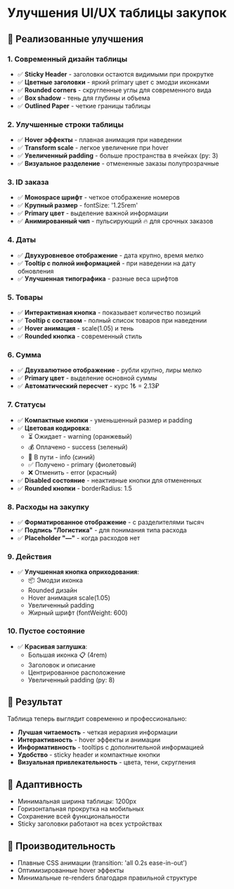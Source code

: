# Улучшения UI/UX таблицы закупок

## 🎨 Реализованные улучшения

### 1. Современный дизайн таблицы
- ✅ **Sticky Header** - заголовки остаются видимыми при прокрутке
- ✅ **Цветные заголовки** - яркий primary цвет с эмодзи иконками
- ✅ **Rounded corners** - скругленные углы для современного вида
- ✅ **Box shadow** - тень для глубины и объема
- ✅ **Outlined Paper** - четкие границы таблицы

### 2. Улучшенные строки таблицы
- ✅ **Hover эффекты** - плавная анимация при наведении
- ✅ **Transform scale** - легкое увеличение при hover
- ✅ **Увеличенный padding** - больше пространства в ячейках (py: 3)
- ✅ **Визуальное разделение** - отмененные заказы полупрозрачные

### 3. ID заказа
- ✅ **Монospace шрифт** - четкое отображение номеров
- ✅ **Крупный размер** - fontSize: '1.25rem'
- ✅ **Primary цвет** - выделение важной информации
- ✅ **Анимированный чип** - пульсирующий 🔥 для срочных заказов

### 4. Даты
- ✅ **Двухуровневое отображение** - дата крупно, время мелко
- ✅ **Tooltip с полной информацией** - при наведении на дату обновления
- ✅ **Улучшенная типографика** - разные веса шрифтов

### 5. Товары
- ✅ **Интерактивная кнопка** - показывает количество позиций
- ✅ **Tooltip с составом** - полный список товаров при наведении
- ✅ **Hover анимация** - scale(1.05) и тень
- ✅ **Rounded кнопка** - современный стиль

### 6. Сумма
- ✅ **Двухвалютное отображение** - рубли крупно, лиры мелко
- ✅ **Primary цвет** - выделение основной суммы
- ✅ **Автоматический пересчет** - курс 1₺ = 2.13₽

### 7. Статусы
- ✅ **Компактные кнопки** - уменьшенный размер и padding
- ✅ **Цветовая кодировка**:
  - ⏳ Ожидает - warning (оранжевый)
  - 💰 Оплачено - success (зеленый)
  - 🚚 В пути - info (синий)
  - ✅ Получено - primary (фиолетовый)
  - ❌ Отменить - error (красный)
- ✅ **Disabled состояние** - неактивные кнопки для отмененных
- ✅ **Rounded кнопки** - borderRadius: 1.5

### 8. Расходы на закупку
- ✅ **Форматированное отображение** - с разделителями тысяч
- ✅ **Подпись "Логистика"** - для понимания типа расхода
- ✅ **Placeholder "—"** - когда расходов нет

### 9. Действия
- ✅ **Улучшенная кнопка оприходования**:
  - 📦 Эмодзи иконка
  - Rounded дизайн
  - Hover анимация scale(1.05)
  - Увеличенный padding
  - Жирный шрифт (fontWeight: 600)

### 10. Пустое состояние
- ✅ **Красивая заглушка**:
  - Большая иконка 📋 (4rem)
  - Заголовок и описание
  - Центрированное расположение
  - Увеличенный padding (py: 8)

## 🎯 Результат

Таблица теперь выглядит современно и профессионально:
- **Лучшая читаемость** - четкая иерархия информации
- **Интерактивность** - hover эффекты и анимации
- **Информативность** - tooltips с дополнительной информацией
- **Удобство** - sticky header и компактные кнопки
- **Визуальная привлекательность** - цвета, тени, скругления

## 📱 Адаптивность

- Минимальная ширина таблицы: 1200px
- Горизонтальная прокрутка на мобильных
- Сохранение всей функциональности
- Sticky заголовки работают на всех устройствах

## 🚀 Производительность

- Плавные CSS анимации (transition: 'all 0.2s ease-in-out')
- Оптимизированные hover эффекты
- Минимальные re-renders благодаря правильной структуре 
